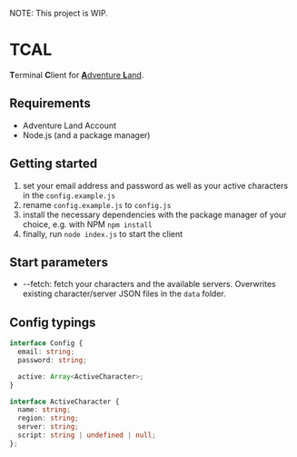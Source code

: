 NOTE: This project is WIP.

# TCAL
**T**erminal **C**lient for [**A**dventure **L**and](https://adventure.land).

## Requirements
* Adventure Land Account
* Node.js (and a package manager)

## Getting started
1. set your email address and password as well as your active characters in the `config.example.js`
2. rename `config.example.js` to `config.js`
3. install the necessary dependencies with the package manager of your choice, e.g. with NPM `npm install`
4. finally, run `node index.js` to start the client

## Start parameters
* --fetch: fetch your characters and the available servers. Overwrites existing character/server JSON files in the `data` folder.

## Config typings
```ts
interface Config {
  email: string;
  password: string;

  active: Array<ActiveCharacter>;
}

interface ActiveCharacter {
  name: string;
  region: string;
  server: string;
  script: string | undefined | null;
};
```
